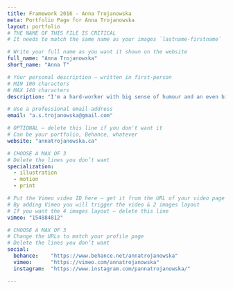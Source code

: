 ```yaml
---
title: Framework 2016 - Anna Trojanowska
meta: Portfolio Page for Anna Trojanowska
layout: portfolio
# THE NAME OF THIS FILE IS CRITICAL
# It needs to match the same name as your images `lastname-firstname`

# Write your full name as you want it shown on the website
full_name: "Anna Trojanowska"
short_name: "Anna T"

# Your personal description — written in first-person
# MIN 100 characters
# MAX 140 characters
description: "I'm a hard-worker with big sense of humour and an even bigger heart. As a designer, I'm inspired by nature, literature, and gangster rap."

# Use a professional email address
email: "a.s.trojanowska@gmail.com"

# OPTIONAL — delete this line if you don't want it
# Can be your portfolio, Behance, whatever
website: "annatrojanowska.ca"

# CHOOSE A MAX OF 3
# Delete the lines you don’t want
specialization:
  - illustration
  - motion
  - print

# Put the Vimeo video ID here — get it from the URL of your video page
# By adding Vimeo you will trigger the video & 2 images layout
# If you want the 4 images layout — delete this line
vimeo: "154884812"

# CHOOSE A MAX OF 3
# Change the URLs to match your profile page
# Delete the lines you don’t want
social:
  behance:    "https://www.behance.net/annatrojanowska"
  vimeo:      "https://vimeo.com/annatrojanowska"
  instagram:  "https://www.instagram.com/pannatrojanowska/"

---
```

